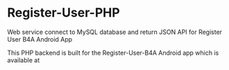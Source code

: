 # Register-User-PHP
Web service connect to MySQL database and return JSON API for Register User B4A Android App

This PHP backend is built for the Register-User-B4A Android app which is available at 